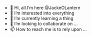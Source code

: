- 👋 Hi, all.I’m here @JackeOLantern
- 👀 I’m interested into everything
- 🌱 I’m currently learning a thing
- 💞️ I’m looking to collaborate on ...
- 📫 How to reach me is to rely upon ...

<!---
JackeOLantern : JackeOLantern is a ✨ special ✨ repository because its `README.md` (this file) appears on your GitHub profile.
You can click the Preview link to take a look at your changes.
--->
